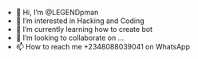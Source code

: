 - 👋 Hi, I’m @LEGENDpman
- 👀 I’m interested in Hacking and Coding 
- 🌱 I’m currently learning how to create bot 
- 💞️ I’m looking to collaborate on ...
- 📫 How to reach me +2348088039041 on WhatsApp

<!---
LEGENDpman/LEGENDpman is a ✨ special ✨ repository because its `README.md` (this file) appears on your GitHub profile.
You can click the Preview link to take a look at your changes.
--->
